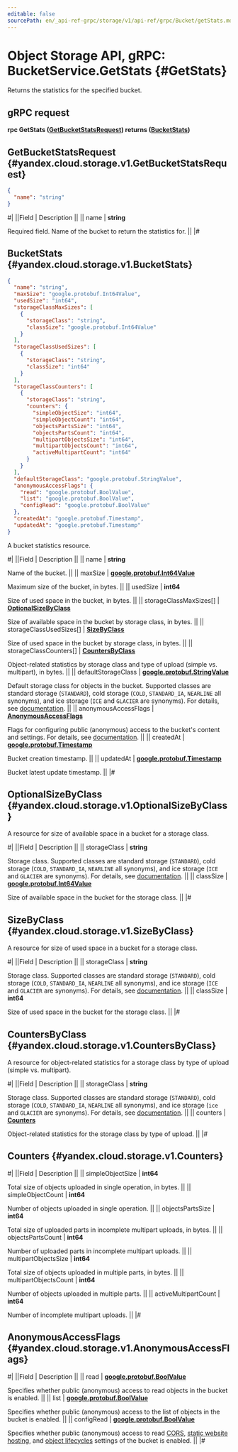 ```yaml
---
editable: false
sourcePath: en/_api-ref-grpc/storage/v1/api-ref/grpc/Bucket/getStats.md
---
```


# Object Storage API, gRPC: BucketService.GetStats {#GetStats}

Returns the statistics for the specified bucket.

## gRPC request

**rpc GetStats ([GetBucketStatsRequest](#yandex.cloud.storage.v1.GetBucketStatsRequest)) returns ([BucketStats](#yandex.cloud.storage.v1.BucketStats))**

## GetBucketStatsRequest {#yandex.cloud.storage.v1.GetBucketStatsRequest}

```json
{
  "name": "string"
}
```

#|
||Field | Description ||
|| name | **string**

Required field. Name of the bucket to return the statistics for. ||
|#

## BucketStats {#yandex.cloud.storage.v1.BucketStats}

```json
{
  "name": "string",
  "maxSize": "google.protobuf.Int64Value",
  "usedSize": "int64",
  "storageClassMaxSizes": [
    {
      "storageClass": "string",
      "classSize": "google.protobuf.Int64Value"
    }
  ],
  "storageClassUsedSizes": [
    {
      "storageClass": "string",
      "classSize": "int64"
    }
  ],
  "storageClassCounters": [
    {
      "storageClass": "string",
      "counters": {
        "simpleObjectSize": "int64",
        "simpleObjectCount": "int64",
        "objectsPartsSize": "int64",
        "objectsPartsCount": "int64",
        "multipartObjectsSize": "int64",
        "multipartObjectsCount": "int64",
        "activeMultipartCount": "int64"
      }
    }
  ],
  "defaultStorageClass": "google.protobuf.StringValue",
  "anonymousAccessFlags": {
    "read": "google.protobuf.BoolValue",
    "list": "google.protobuf.BoolValue",
    "configRead": "google.protobuf.BoolValue"
  },
  "createdAt": "google.protobuf.Timestamp",
  "updatedAt": "google.protobuf.Timestamp"
}
```

A bucket statistics resource.

#|
||Field | Description ||
|| name | **string**

Name of the bucket. ||
|| maxSize | **[google.protobuf.Int64Value](https://developers.google.com/protocol-buffers/docs/reference/csharp/class/google/protobuf/well-known-types/int64-value)**

Maximum size of the bucket, in bytes. ||
|| usedSize | **int64**

Size of used space in the bucket, in bytes. ||
|| storageClassMaxSizes[] | **[OptionalSizeByClass](#yandex.cloud.storage.v1.OptionalSizeByClass)**

Size of available space in the bucket by storage class, in bytes. ||
|| storageClassUsedSizes[] | **[SizeByClass](#yandex.cloud.storage.v1.SizeByClass)**

Size of used space in the bucket by storage class, in bytes. ||
|| storageClassCounters[] | **[CountersByClass](#yandex.cloud.storage.v1.CountersByClass)**

Object-related statistics by storage class and type of upload (simple vs. multipart), in bytes. ||
|| defaultStorageClass | **[google.protobuf.StringValue](https://developers.google.com/protocol-buffers/docs/reference/csharp/class/google/protobuf/well-known-types/string-value)**

Default storage class for objects in the bucket. Supported classes are standard storage (`STANDARD`), cold storage
(`COLD`, `STANDARD_IA`, `NEARLINE` all synonyms), and ice storage (`ICE` and `GLACIER` are synonyms).
For details, see [documentation](/docs/storage/concepts/storage-class). ||
|| anonymousAccessFlags | **[AnonymousAccessFlags](#yandex.cloud.storage.v1.AnonymousAccessFlags)**

Flags for configuring public (anonymous) access to the bucket's content and settings.
For details, see [documentation](/docs/storage/concepts/bucket#bucket-access). ||
|| createdAt | **[google.protobuf.Timestamp](https://developers.google.com/protocol-buffers/docs/reference/google.protobuf#timestamp)**

Bucket creation timestamp. ||
|| updatedAt | **[google.protobuf.Timestamp](https://developers.google.com/protocol-buffers/docs/reference/google.protobuf#timestamp)**

Bucket latest update timestamp. ||
|#

## OptionalSizeByClass {#yandex.cloud.storage.v1.OptionalSizeByClass}

A resource for size of available space in a bucket for a storage class.

#|
||Field | Description ||
|| storageClass | **string**

Storage class. Supported classes are standard storage (`STANDARD`), cold storage (`COLD`, `STANDARD_IA`, `NEARLINE`
all synonyms), and ice storage (`ICE` and `GLACIER` are synonyms).
For details, see [documentation](/docs/storage/concepts/storage-class). ||
|| classSize | **[google.protobuf.Int64Value](https://developers.google.com/protocol-buffers/docs/reference/csharp/class/google/protobuf/well-known-types/int64-value)**

Size of available space in the bucket for the storage class. ||
|#

## SizeByClass {#yandex.cloud.storage.v1.SizeByClass}

A resource for size of used space in a bucket for a storage class.

#|
||Field | Description ||
|| storageClass | **string**

Storage class. Supported classes are standard storage (`STANDARD`), cold storage (`COLD`, `STANDARD_IA`, `NEARLINE`
all synonyms), and ice storage (`ICE` and `GLACIER` are synonyms).
For details, see [documentation](/docs/storage/concepts/storage-class). ||
|| classSize | **int64**

Size of used space in the bucket for the storage class. ||
|#

## CountersByClass {#yandex.cloud.storage.v1.CountersByClass}

A resource for object-related statistics for a storage class by type of upload (simple vs. multipart).

#|
||Field | Description ||
|| storageClass | **string**

Storage class. Supported classes are standard storage (`STANDARD`), cold storage (`COLD`, `STANDARD_IA`, `NEARLINE`
all synonyms), and ice storage (`ice` and `GLACIER` are synonyms).
For details, see [documentation](/docs/storage/concepts/storage-class). ||
|| counters | **[Counters](#yandex.cloud.storage.v1.Counters)**

Object-related statistics for the storage class by type of upload. ||
|#

## Counters {#yandex.cloud.storage.v1.Counters}

#|
||Field | Description ||
|| simpleObjectSize | **int64**

Total size of objects uploaded in single operation, in bytes. ||
|| simpleObjectCount | **int64**

Number of objects uploaded in single operation. ||
|| objectsPartsSize | **int64**

Total size of uploaded parts in incomplete multipart uploads, in bytes. ||
|| objectsPartsCount | **int64**

Number of uploaded parts in incomplete multipart uploads. ||
|| multipartObjectsSize | **int64**

Total size of objects uploaded in multiple parts, in bytes. ||
|| multipartObjectsCount | **int64**

Number of objects uploaded in multiple parts. ||
|| activeMultipartCount | **int64**

Number of incomplete multipart uploads. ||
|#

## AnonymousAccessFlags {#yandex.cloud.storage.v1.AnonymousAccessFlags}

#|
||Field | Description ||
|| read | **[google.protobuf.BoolValue](https://developers.google.com/protocol-buffers/docs/reference/csharp/class/google/protobuf/well-known-types/bool-value)**

Specifies whether public (anonymous) access to read objects in the bucket is enabled. ||
|| list | **[google.protobuf.BoolValue](https://developers.google.com/protocol-buffers/docs/reference/csharp/class/google/protobuf/well-known-types/bool-value)**

Specifies whether public (anonymous) access to the list of objects in the bucket is enabled. ||
|| configRead | **[google.protobuf.BoolValue](https://developers.google.com/protocol-buffers/docs/reference/csharp/class/google/protobuf/well-known-types/bool-value)**

Specifies whether public (anonymous) access to read [CORS](/docs/storage/concepts/cors),
[static website hosting](/docs/storage/concepts/hosting), and
[object lifecycles](/docs/storage/concepts/lifecycles) settings of the bucket is enabled. ||
|#